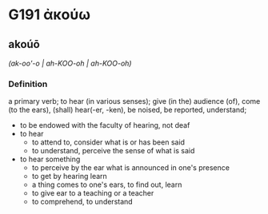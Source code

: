 # G191 ἀκούω

## akoúō

_(ak-oo'-o | ah-KOO-oh | ah-KOO-oh)_

### Definition

a primary verb; to hear (in various senses); give (in the) audience (of), come (to the ears), (shall) hear(-er, -ken), be noised, be reported, understand; 

- to be endowed with the faculty of hearing, not deaf
- to hear
  - to attend to, consider what is or has been said
  - to understand, perceive the sense of what is said
- to hear something
  - to perceive by the ear what is announced in one's presence
  - to get by hearing learn
  - a thing comes to one's ears, to find out, learn
  - to give ear to a teaching or a teacher
  - to comprehend, to understand

